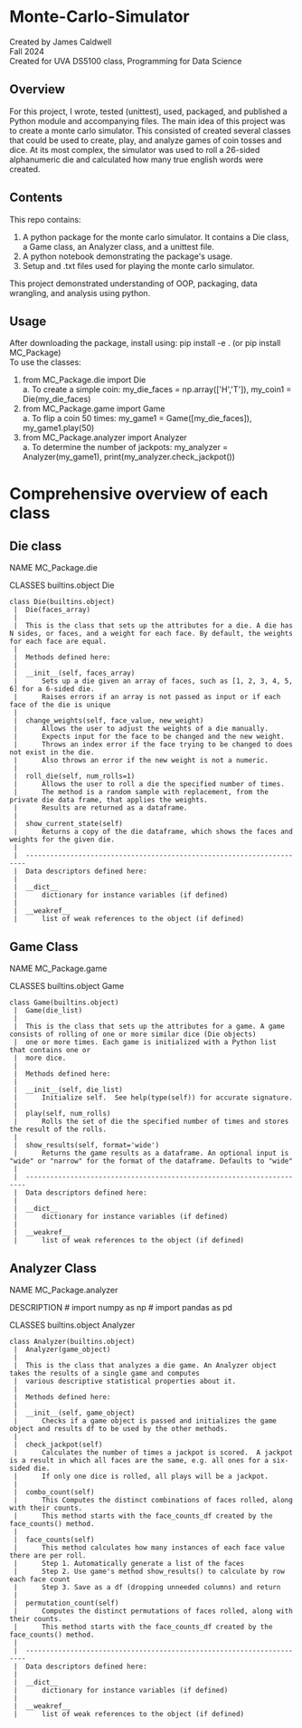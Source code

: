 # Monte-Carlo-Simulator
Created by James Caldwell <br>
Fall 2024 <br>
Created for UVA DS5100 class, Programming for Data Science

## Overview
For this project, I wrote, tested (unittest), used, packaged, and published a Python module and accompanying files. The main idea of this project was to create a monte carlo simulator. This consisted of created several classes that could be used to create, play, and analyze games of coin tosses and dice. At its most complex, the simulator was used to roll a 26-sided alphanumeric die and calculated how many true english words were created.<br>

## Contents
This repo contains: <br>
 1. A python package for the monte carlo simulator. It contains a Die class, a Game class, an Analyzer class, and a unittest file. <br>
 2. A python notebook demonstrating the package's usage. <br>
 3. Setup and .txt files used for playing the monte carlo simulator. <br>

This project demonstrated understanding of OOP, packaging, data wrangling, and analysis using python.

## Usage
After downloading the package, install using: pip install -e . (or pip install MC_Package) <br>
To use the classes: <br>
1. from MC_Package.die import Die <br>
   a. To create a simple coin: my_die_faces = np.array(['H','T']), my_coin1 = Die(my_die_faces)
2. from MC_Package.game import Game <br>
   a. To flip a coin 50 times: my_game1 = Game([my_die_faces]), my_game1.play(50)
3. from MC_Package.analyzer import Analyzer <br>
   a. To determine the number of jackpots: my_analyzer = Analyzer(my_game1), print(my_analyzer.check_jackpot())

# Comprehensive overview of each class

## Die class
NAME
    MC_Package.die

CLASSES
    builtins.object
        Die
    
    class Die(builtins.object)
     |  Die(faces_array)
     |  
     |  This is the class that sets up the attributes for a die. A die has N sides, or faces, and a weight for each face. By default, the weights for each face are equal.
     |  
     |  Methods defined here:
     |  
     |  __init__(self, faces_array)
     |      Sets up a die given an array of faces, such as [1, 2, 3, 4, 5, 6] for a 6-sided die.
     |      Raises errors if an array is not passed as input or if each face of the die is unique
     |  
     |  change_weights(self, face_value, new_weight)
     |      Allows the user to adjust the weights of a die manually. 
     |      Expects input for the face to be changed and the new weight.
     |      Throws an index error if the face trying to be changed to does not exist in the die.
     |      Also throws an error if the new weight is not a numeric.
     |  
     |  roll_die(self, num_rolls=1)
     |      Allows the user to roll a die the specified number of times. 
     |      The method is a random sample with replacement, from the private die data frame, that applies the weights.
     |      Results are returned as a dataframe.
     |  
     |  show_current_state(self)
     |      Returns a copy of the die dataframe, which shows the faces and weights for the given die.
     |  
     |  ----------------------------------------------------------------------
     |  Data descriptors defined here:
     |  
     |  __dict__
     |      dictionary for instance variables (if defined)
     |  
     |  __weakref__
     |      list of weak references to the object (if defined)

## Game Class
NAME
    MC_Package.game

CLASSES
    builtins.object
        Game
    
    class Game(builtins.object)
     |  Game(die_list)
     |  
     |  This is the class that sets up the attributes for a game. A game consists of rolling of one or more similar dice (Die objects)
     |  one or more times. Each game is initialized with a Python list that contains one or
     |  more dice.
     |  
     |  Methods defined here:
     |  
     |  __init__(self, die_list)
     |      Initialize self.  See help(type(self)) for accurate signature.
     |  
     |  play(self, num_rolls)
     |      Rolls the set of die the specified number of times and stores the result of the rolls.
     |  
     |  show_results(self, format='wide')
     |      Returns the game results as a dataframe. An optional input is "wide" or "narrow" for the format of the dataframe. Defaults to "wide"
     |  
     |  ----------------------------------------------------------------------
     |  Data descriptors defined here:
     |  
     |  __dict__
     |      dictionary for instance variables (if defined)
     |  
     |  __weakref__
     |      list of weak references to the object (if defined)



   ## Analyzer Class
   NAME
    MC_Package.analyzer

DESCRIPTION
    # import numpy as np
    # import pandas as pd

CLASSES
    builtins.object
        Analyzer
    
    class Analyzer(builtins.object)
     |  Analyzer(game_object)
     |  
     |  This is the class that analyzes a die game. An Analyzer object takes the results of a single game and computes
     |  various descriptive statistical properties about it.
     |  
     |  Methods defined here:
     |  
     |  __init__(self, game_object)
     |      Checks if a game object is passed and initializes the game object and results df to be used by the other methods.
     |  
     |  check_jackpot(self)
     |      Calculates the number of times a jackpot is scored.  A jackpot is a result in which all faces are the same, e.g. all ones for a six-sided die.
     |      If only one dice is rolled, all plays will be a jackpot.
     |  
     |  combo_count(self)
     |      This Computes the distinct combinations of faces rolled, along with their counts.
     |      This method starts with the face_counts_df created by the face_counts() method.
     |  
     |  face_counts(self)
     |      This method calculates how many instances of each face value there are per roll.
     |      Step 1. Automatically generate a list of the faces
     |      Step 2. Use game's method show_results() to calculate by row each face count
     |      Step 3. Save as a df (dropping unneeded columns) and return
     |  
     |  permutation_count(self)
     |      Computes the distinct permutations of faces rolled, along with their counts. 
     |      This method starts with the face_counts_df created by the face_counts() method.
     |  
     |  ----------------------------------------------------------------------
     |  Data descriptors defined here:
     |  
     |  __dict__
     |      dictionary for instance variables (if defined)
     |  
     |  __weakref__
     |      list of weak references to the object (if defined)
